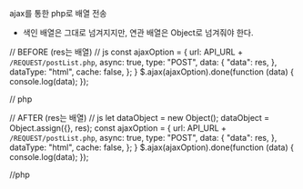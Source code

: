 ajax를 통한 php로 배열 전송

- 색인 배열은 그대로 넘겨지지만, 연관 배열은 Object로 넘겨줘야 한다.

// BEFORE (res는 배열)
// js
const ajaxOption = {
    url: API_URL + `/REQUEST/postList.php`,
    async: true,
    type: "POST",
    data: {
        "data": res,
    },
    dataType: "html",
    cache: false,
    };
}
$.ajax(ajaxOption).done(function (data) {
    console.log(data);
});

// php
<?php
require_once("../init.php");
$data = Post('data');
?>



// AFTER (res는 배열)
// js
let dataObject = new Object();
dataObject = Object.assign({}, res);
const ajaxOption = {
    url: API_URL + `/REQUEST/postList.php`,
    async: true,
    type: "POST",
    data: {
        "data": res,
    },
    dataType: "html",
    cache: false,
    };
}
$.ajax(ajaxOption).done(function (data) {
    console.log(data);
});

//php
<?php
require_once("../init.php");
$data = $_POST["data"];
?>